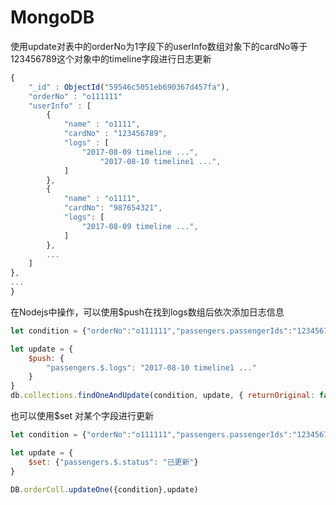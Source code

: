 # MongoDB

使用update对表中的orderNo为1字段下的userInfo数组对象下的cardNo等于123456789这个对象中的timeline字段进行日志更新

```javascript
{
	"_id" : ObjectId("59546c5051eb690367d457fa"),
	"orderNo" : "o111111"
	"userInfo" : [
		{
			"name" : "o1111",
			"cardNo" : "123456789",
			"logs" : [
				"2017-08-09 timeline ...",
        			"2017-08-10 timeline1 ...",
			]
		},
		{
			"name" : "o1111",
			"cardNo": "987654321",
			"logs": [
				"2017-08-09 timeline ...",
			]
		},
		...
	]
},
...
}
```
在Nodejs中操作，可以使用$push在找到logs数组后依次添加日志信息
```javascript
let condition = {"orderNo":"o111111","passengers.passengerIds":"123456789"}

let update = {
	$push: {
		"passengers.$.logs": "2017-08-10 timeline1 ..."
	}
}
db.collections.findOneAndUpdate(condition, update, { returnOriginal: false })
```
也可以使用$set 对某个字段进行更新
```javascript
let condition = {"orderNo":"o111111","passengers.passengerIds":"123456789"}

let update = {
	$set: {"passengers.$.status": "已更新"}
}

DB.orderColl.updateOne({condition},update)
```
